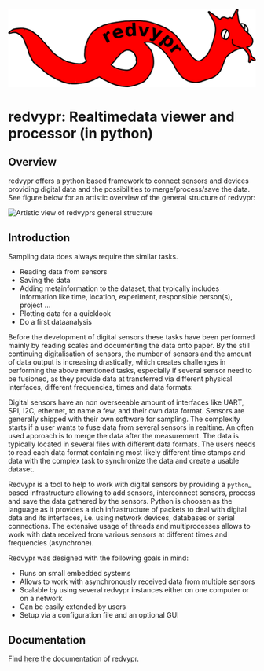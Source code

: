 ![Redvypr logo](doc/source/figures/redvypr_logo_v02.png)

redvypr: Realtimedata viewer and processor (in python)
======================================================

Overview
--------
redvypr offers a python based framework to connect sensors and devices providing digital data and the possibilities to merge/process/save the data. See figure below for an artistic overview of the general structure of redvypr:

![Artistic view of redvyprs general structure](doc/source/figures/redvypr_overview_merged_v01_small.png)

Introduction
------------


Sampling data does always require the similar tasks.

- Reading data from sensors
- Saving the data 
- Adding metainformation to the dataset, that typically includes
  information like time, location, experiment, responsible person(s),
  project ...
- Plotting data for a quicklook
- Do a first dataanalysis

Before the development of digital sensors these tasks have been
performed mainly by reading scales and documenting the data onto
paper. By the still continuing digitalisation of sensors, the number
of sensors and the amount of data output is increasing drastically,
which creates challenges in performing the above mentioned tasks,
especially if several sensor need to be fusioned, as they provide data
at transferred via different physical interfaces, different
frequencies, times and data formats:

Digital sensors have an non overseeable amount of interfaces like
UART, SPI, I2C, ethernet, to name a few, and their own data
format. Sensors are generally shipped with their own software for
sampling. The complexity starts if a user wants to fuse data from
several sensors in realtime. An often used approach is to merge the
data after the measurement. The data is typically located in several
files with different data formats. The users needs to read each data
format containing most likely different time stamps and data with the
complex task to synchronize the data and create a usable dataset.

Redvypr is a tool to help to work with digital sensors by providing a
`python`_ based infrastructure allowing to add sensors, interconnect
sensors, process and save the data gathered by the sensors. Python is
choosen as the language as it provides a rich infrastructure of
packets to deal with digital data and its interfaces, i.e. using
network devices, databases or serial connections. The extensive usage
of threads and multiprocesses allows to work with data received from
various sensors at different times and frequencies (asynchrone).

Redvypr was designed with the following goals in mind:
- Runs on small embedded systems
- Allows to work with asynchronously received data from multiple sensors
- Scalable by using several redvypr instances either on one computer or on a network
- Can be easily extended by users
- Setup via a configuration file and an optional GUI


Documentation
-------------
Find [here](https://redvypr.readthedocs.io) the documentation of redvypr.


